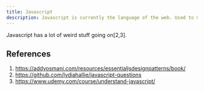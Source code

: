 ```yaml
---
title: Javascript
description: Javascript is currently the language of the web. Used to make most apps and do most things.
---
```


Javascript has a lot of weird stuff going on[2,3].

## References

1. https://addyosmani.com/resources/essentialjsdesignpatterns/book/
2. https://github.com/lydiahallie/javascript-questions
3. https://www.udemy.com/course/understand-javascript/